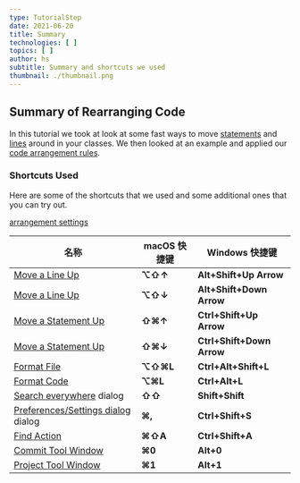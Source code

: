 ```yaml
---
type: TutorialStep
date: 2021-06-20
title: Summary
technologies: [ ]
topics: [ ]
author: hs
subtitle: Summary and shortcuts we used
thumbnail: ./thumbnail.png
---
```



## Summary of Rearranging Code
In this tutorial we took at look at some fast ways to move [statements](https://www.jetbrains.com/help/idea/working-with-source-code.html?keymap=primary_windows#move-statements) and [lines](https://www.jetbrains.com/help/idea/working-with-source-code.html?keymap=primary_windows#editor_lines_code_blocks) around in your classes. We then looked at an example and applied our [code arrangement rules](https://www.jetbrains.com/help/idea/reformat-and-rearrange-code.html#arrange_code).

### Shortcuts Used
Here are some of the shortcuts that we used and some additional ones that you can try out.

[arrangement settings](https://www.jetbrains.com/help/idea/reformat-and-rearrange-code.html#rearrange_code)

| 名称                                                                                                                                  | macOS 快捷键 | Windows 快捷键               |
| ----------------------------------------------------------------------------------------------------------------------------------- | --------- | ------------------------- |
| [Move a Line Up](https://www.jetbrains.com/help/idea/working-with-source-code.html?keymap=primary_windows#editor_lines_code_blocks) | **⌥⇧↑**   | **Alt+Shift+Up Arrow**    |
| [Move a Line Up](https://www.jetbrains.com/help/idea/working-with-source-code.html?keymap=primary_windows#editor_lines_code_blocks) | **⌥⇧↓**   | **Alt+Shift+Down Arrow**  |
| [Move a Statement Up](https://www.jetbrains.com/help/idea/working-with-source-code.html?keymap=primary_windows#move-statements)     | **⇧⌘↑**   | **Ctrl+Shift+Up Arrow**   |
| [Move a Statement Up](https://www.jetbrains.com/help/idea/working-with-source-code.html?keymap=primary_windows#move-statements)     | **⇧⌘↓**   | **Ctrl+Shift+Down Arrow** |
| [Format File](https://www.jetbrains.com/help/idea/reformat-and-rearrange-code.html#reformat_file)                                   | **⌥⇧⌘L**  | **Ctrl+Alt+Shift+L**      |
| [Format Code](https://www.jetbrains.com/help/idea/reformat-and-rearrange-code.html#reformat_code)                                   | **⌥⌘L**   | **Ctrl+Alt+L**            |
| [Search everywhere](https://www.jetbrains.com/help/idea/searching-everywhere.html) dialog                                           | **⇧⇧**    | **Shift+Shift**           |
| [Preferences/Settings dialog](https://www.jetbrains.com/help/idea/searching-everywhere.html) dialog                                 | **⌘,**    | **Ctrl+Shift+S**          |
| [Find Action](https://www.jetbrains.com/help/idea/searching-everywhere.html)                                                        | **⌘⇧A**   | **Ctrl+Shift+A**          |
| [Commit Tool Window](https://www.jetbrains.com/help/idea/commit-and-push-changes.html)                                              | **⌘0**    | **Alt+0**                 |
| [Project Tool Window](https://www.jetbrains.com/help/idea/project-tool-window.html)                                                 | **⌘1**    | **Alt+1**                 |